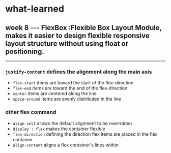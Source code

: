 # what-learned

## week 8 --- FlexBox :Flexible Box Layout Module, makes it easier to design flexible responsive layout structure without using float or positioning.
___

### `justify-content` defines the alignment along the main axis
* `flex-start` items are toward the start of the flex-direction
* `flex-end` items are toward the end of the flex-direction.
* `center` items are centered along the line
* `space-around` items are evenly distributed in the line
### other flex command
* `align-self` allows the default alignment to be overridden
* `display : flex` makes the container flexible
* `flex-direction` defining the direction flex items are placed in the flex container
* `align-content` aligns a flex container's lines within
